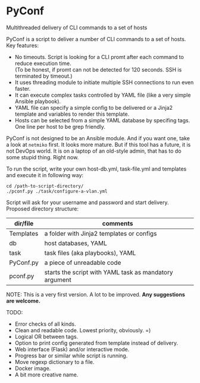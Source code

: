 # PyConf
Multithreaded delivery of CLI commands to a set of hosts

PyConf is a script to deliver a number of CLI commands to a set of hosts.
Key features:
- No timeouts. Script is looking for a CLI promt after each command to reduce execution time.  
 (To be honest, if promt can not be detected for 120 seconds. SSH is terminated by timeout.)
- It uses threading module to initiate multiple SSH connections to run even faster.
- It can execute complex tasks controlled by YAML file (like a very simple Ansible playbook).
- YAML file can specify a simple config to be delivered or a Jinja2 template and variables to render this template.
- Hosts can be selected from a simple YAML database by specifing tags. One line per host to be grep friendly.

PyConf is not designed to be an Ansible module. And if you want one, take a look at `netmiko` first. It looks more mature.
But if this tool has a future, it is not DevOps world. It is on a laptop of an old-style admin, that has to do some stupid thing. Right now.

To run the script, write your own host-db.yml, task-file.yml and templates and execute it in following way:
```text
cd /path-to-script-directory/
./pconf.py ./task/configure-a-vlan.yml
```
Script will ask for your username and password and start delivery.  
Proposed directory structure:

| dir/file  | comments                                               |
| --------- | -------------------------------------------------------|
| Templates | a folder with Jinja2 templates or configs              |
| db        | host databases, YAML                                   |
| task      | task files (aka playbooks), YAML                       |
| PyConf.py | a piece of unreadable code                             |
| pconf.py  | starts the script with YAML task as mandatory argument |

NOTE: This is a very first version. A lot to be improved. **Any suggestions are welcome.**

TODO:
- Error checks of all kinds.
- Clean and readable code. Lowest priority, obviously. =)
- Logical OR between tags.
- Option to print config generated from template instead of delivery.
- Web interface (Flask) and/or interactive mode.
- Progress bar or similar while script is running.
- Move regexp dictionary to a file.
- Docker image.
- A bit more creative name.
